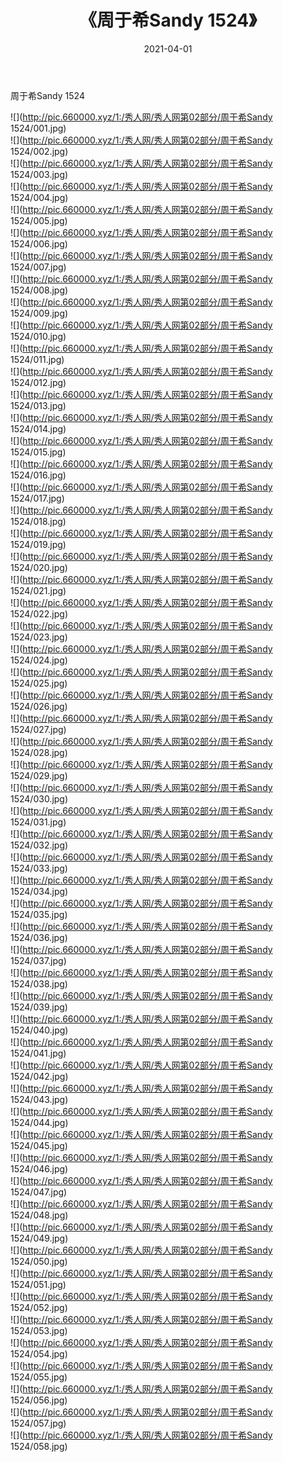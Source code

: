 ﻿---
layout: post
title:  《周于希Sandy 1524》
date:   2021-04-01
img: http://pic.660000.xyz/1:/秀人网/秀人网第02部分/周于希Sandy 1524/000.jpg
categories: [美女, 清纯, 唯美]
---

周于希Sandy 1524

  ![](http://pic.660000.xyz/1:/秀人网/秀人网第02部分/周于希Sandy 1524/001.jpg) <br> ![](http://pic.660000.xyz/1:/秀人网/秀人网第02部分/周于希Sandy 1524/002.jpg) <br> ![](http://pic.660000.xyz/1:/秀人网/秀人网第02部分/周于希Sandy 1524/003.jpg) <br> ![](http://pic.660000.xyz/1:/秀人网/秀人网第02部分/周于希Sandy 1524/004.jpg) <br> ![](http://pic.660000.xyz/1:/秀人网/秀人网第02部分/周于希Sandy 1524/005.jpg) <br> ![](http://pic.660000.xyz/1:/秀人网/秀人网第02部分/周于希Sandy 1524/006.jpg) <br> ![](http://pic.660000.xyz/1:/秀人网/秀人网第02部分/周于希Sandy 1524/007.jpg) <br> ![](http://pic.660000.xyz/1:/秀人网/秀人网第02部分/周于希Sandy 1524/008.jpg) <br> ![](http://pic.660000.xyz/1:/秀人网/秀人网第02部分/周于希Sandy 1524/009.jpg) <br> ![](http://pic.660000.xyz/1:/秀人网/秀人网第02部分/周于希Sandy 1524/010.jpg) <br> ![](http://pic.660000.xyz/1:/秀人网/秀人网第02部分/周于希Sandy 1524/011.jpg) <br> ![](http://pic.660000.xyz/1:/秀人网/秀人网第02部分/周于希Sandy 1524/012.jpg) <br> ![](http://pic.660000.xyz/1:/秀人网/秀人网第02部分/周于希Sandy 1524/013.jpg) <br> ![](http://pic.660000.xyz/1:/秀人网/秀人网第02部分/周于希Sandy 1524/014.jpg) <br> ![](http://pic.660000.xyz/1:/秀人网/秀人网第02部分/周于希Sandy 1524/015.jpg) <br> ![](http://pic.660000.xyz/1:/秀人网/秀人网第02部分/周于希Sandy 1524/016.jpg) <br> ![](http://pic.660000.xyz/1:/秀人网/秀人网第02部分/周于希Sandy 1524/017.jpg) <br> ![](http://pic.660000.xyz/1:/秀人网/秀人网第02部分/周于希Sandy 1524/018.jpg) <br> ![](http://pic.660000.xyz/1:/秀人网/秀人网第02部分/周于希Sandy 1524/019.jpg) <br> ![](http://pic.660000.xyz/1:/秀人网/秀人网第02部分/周于希Sandy 1524/020.jpg) <br> ![](http://pic.660000.xyz/1:/秀人网/秀人网第02部分/周于希Sandy 1524/021.jpg) <br> ![](http://pic.660000.xyz/1:/秀人网/秀人网第02部分/周于希Sandy 1524/022.jpg) <br> ![](http://pic.660000.xyz/1:/秀人网/秀人网第02部分/周于希Sandy 1524/023.jpg) <br> ![](http://pic.660000.xyz/1:/秀人网/秀人网第02部分/周于希Sandy 1524/024.jpg) <br> ![](http://pic.660000.xyz/1:/秀人网/秀人网第02部分/周于希Sandy 1524/025.jpg) <br> ![](http://pic.660000.xyz/1:/秀人网/秀人网第02部分/周于希Sandy 1524/026.jpg) <br> ![](http://pic.660000.xyz/1:/秀人网/秀人网第02部分/周于希Sandy 1524/027.jpg) <br> ![](http://pic.660000.xyz/1:/秀人网/秀人网第02部分/周于希Sandy 1524/028.jpg) <br> ![](http://pic.660000.xyz/1:/秀人网/秀人网第02部分/周于希Sandy 1524/029.jpg) <br> ![](http://pic.660000.xyz/1:/秀人网/秀人网第02部分/周于希Sandy 1524/030.jpg) <br> ![](http://pic.660000.xyz/1:/秀人网/秀人网第02部分/周于希Sandy 1524/031.jpg) <br> ![](http://pic.660000.xyz/1:/秀人网/秀人网第02部分/周于希Sandy 1524/032.jpg) <br> ![](http://pic.660000.xyz/1:/秀人网/秀人网第02部分/周于希Sandy 1524/033.jpg) <br> ![](http://pic.660000.xyz/1:/秀人网/秀人网第02部分/周于希Sandy 1524/034.jpg) <br> ![](http://pic.660000.xyz/1:/秀人网/秀人网第02部分/周于希Sandy 1524/035.jpg) <br> ![](http://pic.660000.xyz/1:/秀人网/秀人网第02部分/周于希Sandy 1524/036.jpg) <br> ![](http://pic.660000.xyz/1:/秀人网/秀人网第02部分/周于希Sandy 1524/037.jpg) <br> ![](http://pic.660000.xyz/1:/秀人网/秀人网第02部分/周于希Sandy 1524/038.jpg) <br> ![](http://pic.660000.xyz/1:/秀人网/秀人网第02部分/周于希Sandy 1524/039.jpg) <br> ![](http://pic.660000.xyz/1:/秀人网/秀人网第02部分/周于希Sandy 1524/040.jpg) <br> ![](http://pic.660000.xyz/1:/秀人网/秀人网第02部分/周于希Sandy 1524/041.jpg) <br> ![](http://pic.660000.xyz/1:/秀人网/秀人网第02部分/周于希Sandy 1524/042.jpg) <br> ![](http://pic.660000.xyz/1:/秀人网/秀人网第02部分/周于希Sandy 1524/043.jpg) <br> ![](http://pic.660000.xyz/1:/秀人网/秀人网第02部分/周于希Sandy 1524/044.jpg) <br> ![](http://pic.660000.xyz/1:/秀人网/秀人网第02部分/周于希Sandy 1524/045.jpg) <br> ![](http://pic.660000.xyz/1:/秀人网/秀人网第02部分/周于希Sandy 1524/046.jpg) <br> ![](http://pic.660000.xyz/1:/秀人网/秀人网第02部分/周于希Sandy 1524/047.jpg) <br> ![](http://pic.660000.xyz/1:/秀人网/秀人网第02部分/周于希Sandy 1524/048.jpg) <br> ![](http://pic.660000.xyz/1:/秀人网/秀人网第02部分/周于希Sandy 1524/049.jpg) <br> ![](http://pic.660000.xyz/1:/秀人网/秀人网第02部分/周于希Sandy 1524/050.jpg) <br> ![](http://pic.660000.xyz/1:/秀人网/秀人网第02部分/周于希Sandy 1524/051.jpg) <br> ![](http://pic.660000.xyz/1:/秀人网/秀人网第02部分/周于希Sandy 1524/052.jpg) <br> ![](http://pic.660000.xyz/1:/秀人网/秀人网第02部分/周于希Sandy 1524/053.jpg) <br> ![](http://pic.660000.xyz/1:/秀人网/秀人网第02部分/周于希Sandy 1524/054.jpg) <br> ![](http://pic.660000.xyz/1:/秀人网/秀人网第02部分/周于希Sandy 1524/055.jpg) <br> ![](http://pic.660000.xyz/1:/秀人网/秀人网第02部分/周于希Sandy 1524/056.jpg) <br> ![](http://pic.660000.xyz/1:/秀人网/秀人网第02部分/周于希Sandy 1524/057.jpg) <br> ![](http://pic.660000.xyz/1:/秀人网/秀人网第02部分/周于希Sandy 1524/058.jpg) <br>